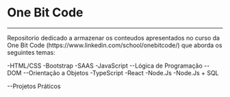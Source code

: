 # One Bit Code

<hr>
Repositorio dedicado a armazenar os conteudos apresentados no curso da One Bit Code (https://www.linkedin.com/school/onebitcode/) que aborda os seguintes temas:

-HTML/CSS
-Bootstrap
-SAAS
-JavaScript 
--Lógica de Programação
--DOM
--Orientação a Objetos
-TypeScript
-React
-Node.Js
-Node.Js + SQL

--Projetos Práticos

 
